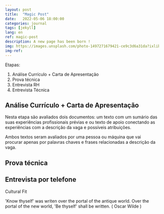 ```yaml
---
layout: post
title:  "Magic Post"
date:   2022-05-06 18:00:00
categories: journal
tags: [jekyll]
lang: en
ref: magic-post
description: A new page has been born !
img: https://images.unsplash.com/photo-1497271679421-ce9c3d6a31da?ixlib=rb-0.3.5&s=fb2bf45324ffdbe8780fc90bb813a35e&auto=format&fit=crop&w=1051&q=80
img-ref:
---
```



Etapas:

1. Análise Currículo + Carta de Apresentação
2. Prova técnica
3. Entrevista RH
4. Entrevista Técnica

## Análise Currículo + Carta de Apresentação

Nesta etapa são avaliados dois documentos: um texto com um sumário das suas experiências profissionais prévias e ou texto de apoio conectando as experiências com a descrição da vaga e possíveis atribuições.

Ambos textos seram avaliados por uma pessoa ou máquina que vai procurar apenas por palavras chaves e frases relacionadas a descrição da vaga.

## Prova técnica

## Entrevista por telefone

Cultural Fit


'Know thyself' was writen over the portal of the antique world. Over the portal of the new world, 'Be thyself' shall be written. ( Oscar Wilde )
